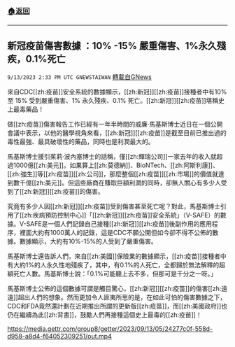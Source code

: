 ###  [:house:返回](README.md)
---


## 新冠疫苗傷害數據 ：10% -15% 嚴重傷害、1%永久殘疾，0.1%死亡
`9/13/2023 2:33 PM UTC GNEWSTAIWAN` [轉載自GNews](https://gnews.org/articles/1686040)



來自CDC[[zh:疫苗]]安全系統的數據顯示，[[zh:新冠]][[zh:疫苗]]接種者中有10% 至 15% 受到嚴重傷害、1% 永久殘疾、0.1% 死亡。[[zh:新冠]][[zh:疫苗]]堪稱史上最毒藥品！  

做[[zh:疫苗]]傷害報告工作已經有一年半時間的威廉·馬基斯博士近日在一個公開會議中表示，以他的醫學視角來看，[[zh:新冠]][[zh:疫苗]]是截至目前已推出過的毒性最強、最具破壞性的藥品，同時也是利潤最大的。

馬基斯博士援引茱莉·波內塞博士的話稱，僅[[zh:輝瑞公司]]一家去年的收入就超過1000億[[zh:美元]]。如果算上[[zh:莫德納]]、BioNTech、[[zh:阿斯利康]]、[[zh:強生]]等[[zh:疫苗]][[zh:公司]]，那麼整個[[zh:疫苗]][[zh:市場]]的價值就達到數千億[[zh:美元]]。但這些廠商在賺取巨額利潤的同時，卻無人關心有多少人受到了[[zh:新冠]][[zh:疫苗]]的傷害。

  

究竟有多少人因[[zh:新冠]][[zh:疫苗]]受到傷害甚至死亡呢？對此，馬基斯博士引用了[[zh:疾病預防控制中心]]「[[zh:新冠]][[zh:疫苗]]安全系統」（V-SAFE）的數據。V-SAFE是一個人們記錄自己接種[[zh:新冠]][[zh:疫苗]]後副作用的應用程序，裡面大約有1000萬人的記錄，這是CDC不願公開但如今卻不得不公佈的數據。數據顯示，大約有10%-15%的人受到了嚴重傷害。

  

馬基斯博士還告訴人們，來自[[zh:美國]]保險業的數據顯示，[[zh:疫苗]]接種者中有大約1%的人永久性地殘疾了，其中，有0.1%的人死亡，全都歸於無法解釋的超額死亡人數。馬基斯博士說：「0.1%可能聽上去不多，但那可是千分之一呀。」

  

馬基斯博士公佈的這個數據可謂是觸目驚心，[[zh:新冠]][[zh:疫苗]]的傷害[[zh:遠遠]]超出人們的想象。然而更加令人匪夷所思的是，在如此可怕的傷害數據之下，CDC和FDA竟然還計劃在近期推出所謂的更新版[[zh:疫苗]]，而[[zh:美國政府]]也仍在繼續為此[[zh:背書]]，鼓勵人們再接種這個史上最毒的[[zh:疫苗]]！


https://media.gettr.com/group8/getter/2023/09/13/05/24277c0f-558d-d958-a8d4-f64052309251/out.mp4



